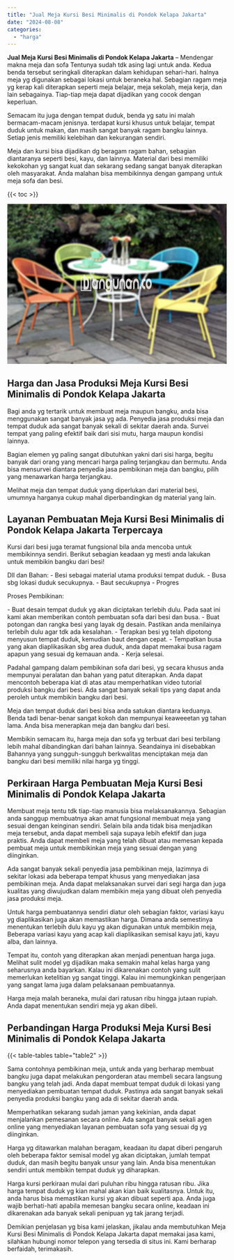```yaml
---
title: "Jual Meja Kursi Besi Minimalis di Pondok Kelapa Jakarta"
date: "2024-08-08"
categories: 
  - "harga"
---
```


**Jual Meja Kursi Besi Minimalis di Pondok Kelapa Jakarta** – Mendengar makna meja dan sofa Tentunya sudah tdk asing lagi untuk anda. Kedua benda tersebut seringkali diterapkan dalam kehidupan sehari-hari. halnya meja yg digunakan sebagai lokasi untuk beraneka hal. Sebagian ragam meja yg kerap kali diterapkan seperti meja belajar, meja sekolah, meja kerja, dan lain sebagainya. Tiap-tiap meja dapat dijadikan yang cocok dengan keperluan.

Semacam itu juga dengan tempat duduk, benda yg satu ini malah bermacam-macam jenisnya. terdapat kursi khusus untuk belajar, tempat duduk untuk makan, dan masih sangat banyak ragam bangku lainnya. Setiap jenis memiliki kelebihan dan kekurangan sendiri.

Meja dan kursi bisa dijadikan dg beragam ragam bahan, sebagian diantaranya seperti besi, kayu, dan lainnya. Material dari besi memiliki kekokohan yg sangat kuat dan sekarang sedang sangat banyak diterapkan oleh masyarakat. Anda malahan bisa membikinnya dengan gampang untuk meja sofa dan besi.

{{< toc >}}

![Jual Meja Kursi Besi Minimalis di Pondok Kelapa Jakarta](/images/jual-meja-besi-murah33.png)

## Harga dan Jasa Produksi Meja Kursi Besi Minimalis di Pondok Kelapa Jakarta

Bagi anda yg tertarik untuk membuat meja maupun bangku, anda bisa menggunakan sangat banyak jasa yg ada. Penyedia jasa produksi meja dan tempat duduk ada sangat banyak sekali di sekitar daerah anda. Survei tempat yang paling efektif baik dari sisi mutu, harga maupun kondisi lainnya.

Bagian elemen yg paling sangat dibutuhkan yakni dari sisi harga, begitu banyak dari orang yang mencari harga paling terjangkau dan bermutu. Anda bisa mensurvei diantara penyedia jasa pembikinan meja dan bangku, pilih yang menawarkan harga terjangkau.

Melihat meja dan tempat duduk yang diperlukan dari material besi, umumnya harganya cukup mahal diperbandingkan dg material yang lain.

## Layanan Pembuatan Meja Kursi Besi Minimalis di Pondok Kelapa Jakarta Terpercaya

Kursi dari besi juga teramat fungsional bila anda mencoba untuk membikinnya sendiri. Berikut sebagian keadaan yg mesti anda lakukan untuk membikin bangku dari besi!

Dll dan Bahan: - Besi sebagai material utama produksi tempat duduk. - Busa sbg lokasi duduk secukupnya. - Baut secukupnya - Progres

Proses Pembikinan:

\- Buat desain tempat duduk yg akan diciptakan terlebih dulu. Pada saat ini kami akan memberikan contoh pembuatan sofa dari besi dan busa. - Buat potongan dan rangka besi yang layak dg desain. Pastikan anda menilainya terlebih dulu agar tdk ada kesalahan. - Terapkan besi yg telah dipotong menyusun tempat duduk, kemudian baut dengan cepat. - Tempatkan busa yang akan diaplikasikan sbg area duduk, anda dapat memakai busa ragam apapun yang sesuai dg kemauan anda. - Kerja selesai.

Padahal gampang dalam pembikinan sofa dari besi, yg secara khusus anda mempunyai peralatan dan bahan yang patut diterapkan. Anda dapat mencontoh beberapa kiat di atas atau memperhatikan video tutorial produksi bangku dari besi. Ada sangat banyak sekali tips yang dapat anda peroleh untuk membikin bangku dari besi.

Meja dan tempat duduk dari besi bisa anda satukan diantara keduanya. Benda tadi benar-benar sangat kokoh dan mempunyai keaweeetan yg tahan lama. Anda bisa menerapkan meja dan bangku dari besi.

Membikin semacam itu, harga meja dan sofa yg terbuat dari besi terbilang lebih mahal dibandingkan dari bahan lainnya. Seandainya ini disebabkan Bahannya yang sungguh-sungguh berkwalitas menciptakan meja dan bangku dari besi memiliki nilai harga yg tinggi.

## Perkiraan Harga Pembuatan Meja Kursi Besi Minimalis di Pondok Kelapa Jakarta

Membuat meja tentu tdk tiap-tiap manusia bisa melaksanakannya. Sebagian anda sanggup membuatnya akan amat fungsional membuat meja yang sesuai dengan keinginan sendiri. Selain bila anda tidak bisa menjadikan meja tersebut, anda dapat membeli saja supaya lebih efektif dan juga praktis. Anda dapat membeli meja yang telah dibuat atau memesan kepada pembuat meja untuk membikinkan meja yang sesuai dengan yang diinginkan.

Ada sangat banyak sekali penyedia jasa pembikinan meja, lazimnya di sekitar lokasi ada beberapa tempat khusus yang menyediakan jasa pembikinan meja. Anda dapat melaksanakan survei dari segi harga dan juga kualitas yang diwujudkan dalam membikin meja yang dibuat oleh penyedia jasa produksi meja.

Untuk harga pembuatannya sendiri diatur oleh sebagian faktor, variasi kayu yg diaplikasikan juga akan memastikan harga. Dimana anda semestinya menentukan terlebih dulu kayu yg akan digunakan untuk membikin meja, Beberapa variasi kayu yang acap kali diaplikasikan semisal kayu jati, kayu alba, dan lainnya.

Tempat itu, contoh yang diterapkan akan menjadi penentuan harga juga. Melihat sulit model yg dijadikan maka semakin mahal kelas harga yang seharusnya anda bayarkan. Kalau ini dikarenakan contoh yang sulit memerlukan ketelitian yg sangat tinggi. Kalau ini memungkinkan pengerjaan yang sangat lama juga dalam pelaksanaan pembuatannya.

Harga meja malah beraneka, mulai dari ratusan ribu hingga jutaan rupiah. Anda dapat menentukan sendiri meja yg akan dibeli.

## Perbandingan Harga Produksi Meja Kursi Besi Minimalis di Pondok Kelapa Jakarta

{{< table-tables table="table2" >}}

Sama contohnya pembikinan meja, untuk anda yang berharap membuat bangku juga dapat melakukan pengorderan atau membeli secara langsung bangku yang telah jadi. Anda dapat membuat tempat duduk di lokasi yang menyediakan pembuatan tempat duduk. Pastinya ada sangat banyak sekali penyedia produksi bangku yang ada di sekitar daerah anda.

Memperhatikan sekarang sudah jaman yang kekinian, anda dapat menjalankan pemesanan secara online. Ada sangat banyak sekali agen online yang menyediakan layanan pembuatan sofa yang sesuai dg yg diinginkan.

Harga yg ditawarkan malahan beragam, keadaan itu dapat diberi pengaruh oleh beberapa faktor semisal model yg akan diciptakan, jumlah tempat duduk, dan masih begitu banyak unsur yang lain. Anda bisa menentukan sendiri untuk membikin tempat duduk yg diharapkan.

Harga kursi perkiraan mulai dari puluhan ribu hingga ratusan ribu. Jika harga tempat duduk yg kian mahal akan kian baik kualitasnya. Untuk itu, anda harus bisa memastikan kursi yg akan dibuat seperti apa. Anda juga wajib berhati-hati apabila memesan bangku secara online, keadaan ini dikarenakan ada banyak sekali penipuan yg tak jarang terjadi.

Demikian penjelasan yg bisa kami jelaskan, jikalau anda membutuhkan Meja Kursi Besi Minimalis di Pondok Kelapa Jakarta dapat memakai jasa kami, silahkan hubungi nomor telepon yang tersedia di situs ini. Kami berharap berfaidah, terimakasih.
